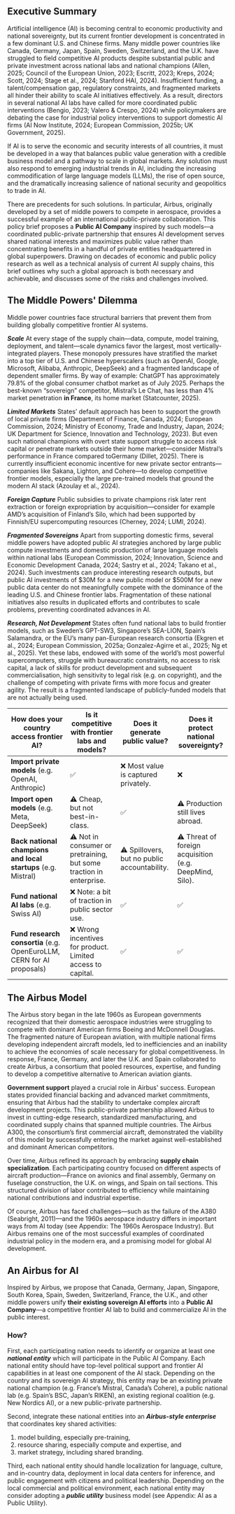 ## Executive Summary

Artificial intelligence (AI) is becoming central to economic productivity and national sovereignty, but its current frontier development is concentrated in a few dominant U.S. and Chinese firms. Many middle power countries like Canada, Germany, Japan, Spain, Sweden, Switzerland, and the U.K. have struggled to field competitive AI products despite substantial public and private investment across national labs and national champions (Allen, 2025; Council of the European Union, 2023; Escritt, 2023; Kreps, 2024; Scott, 2024; Stage et al., 2024; Stanford HAI, 2024). Insufficient funding, a talent/compensation gap, regulatory constraints, and fragmented markets all hinder their ability to scale AI initiatives effectively. As a result, directors in several national AI labs have called for more coordinated public interventions (Bengio, 2023; Valero & Crespo, 2024) while policymakers are debating the case for industrial policy interventions to support domestic AI firms (AI Now Institute, 2024; European Commission, 2025b; UK Government, 2025).

If AI is to serve the economic and security interests of all countries, it must be developed in a way that balances public value generation with a credible business model and a pathway to scale in global markets. Any solution must also respond to emerging industrial trends in AI, including the increasing commodification of large language models (LLMs), the rise of open source, and the dramatically increasing salience of national security and geopolitics to trade in AI.

There are precedents for such solutions. In particular, Airbus, originally developed by a set of middle powers to compete in aerospace, provides a successful example of an international public-private collaboration. This policy brief proposes a **Public AI Company** inspired by such models—a coordinated public-private partnership that ensures AI development serves shared national interests and maximizes public value rather than concentrating benefits in a handful of private entities headquartered in global superpowers. Drawing on decades of economic and public policy research as well as a technical analysis of current AI supply chains, this brief outlines why such a global approach is both necessary and achievable, and discusses some of the risks and challenges involved.

## The Middle Powers' Dilemma

Middle power countries face structural barriers that prevent them from building globally competitive frontier AI systems.

**_Scale_** At every stage of the supply chain—data, compute, model training, deployment, and talent—scale dynamics favor the largest, most vertically-integrated players. These monopoly pressures have stratified the market into a top tier of U.S. and Chinese hyperscalers (such as OpenAI, Google, Microsoft, Alibaba, Anthropic, DeepSeek) and a fragmented landscape of dependent smaller firms. By way of example: ChatGPT has approximately 79.8% of the global consumer chatbot market as of July 2025. Perhaps the best-known “sovereign” competitor, Mistral’s Le Chat, has less than 4% market penetration **in France**, its home market (Statcounter, 2025).

**_Limited Markets_** States’ default approach has been to support the growth of local private firms (Department of Finance, Canada, 2024; European Commission, 2024; Ministry of Economy, Trade and Industry, Japan, 2024; UK Department for Science, Innovation and Technology, 2023). But even such national champions with overt state support struggle to access risk capital or penetrate markets outside their home market—consider Mistral’s performance in France compared toGermany (Dillet, 2025). There is currently insufficient economic incentive for new private sector entrants—companies like Sakana, Lighton, and Cohere—to develop competitive frontier models, especially the large pre-trained models that ground the modern AI stack (Azoulay et al., 2024).

**_Foreign Capture_** Public subsidies to private champions risk later rent extraction or foreign expropriation by acquisition—consider for example AMD’s acquisition of Finland’s Silo, which had been supported by Finnish/EU supercomputing resources (Cherney, 2024; LUMI, 2024).

**_Fragmented Sovereigns_** Apart from supporting domestic firms, several middle powers have adopted public AI strategies anchored by large public compute investments and domestic production of large language models within national labs (European Commission, 2024; Innovation, Science and Economic Development Canada, 2024; Sastry et al., 2024; Takano et al., 2024). Such investments can produce interesting research outputs, but public AI investments of $30M for a new public model or $500M for a new public data center do not meaningfully compete with the dominance of the leading U.S. and Chinese frontier labs. Fragmentation of these national initiatives also results in duplicated efforts and contributes to scale problems, preventing coordinated advances in AI.

**_Research, Not Development_** States often fund national labs to build frontier models, such as Sweden’s GPT-SW3, Singapore’s SEA-LION, Spain’s Salamandra, or the EU’s many pan-European research consortia (Ekgren et al., 2024; European Commission, 2025a; Gonzalez-Agirre et al., 2025; Ng et al., 2025). Yet these labs, endowed with some of the world’s most powerful supercomputers, struggle with bureaucratic constraints, no access to risk capital, a lack of skills for product development and subsequent commercialisation, high sensitivity to legal risk (e.g. on copyright), and the challenge of competing with private firms with more focus and greater agility. The result is a fragmented landscape of publicly-funded models that are not actually being used.

| How does your country access frontier AI?                                       | Is it competitive with frontier labs and models?                                     | Does it generate public value?                      | Does it protect national sovereignty?                 |
|----------------------------------------------------------------------------------|---------------------------------------------------------------------------------------|-----------------------------------------------------|-------------------------------------------------------|
| **Import private models** (e.g. OpenAI, Anthropic)                               | ✅                                                                                     | ❌ Most value is captured privately.                | ❌                                                     |
| **Import open models** (e.g. Meta, DeepSeek)                                     | ⚠️ Cheap, but not best-in-class.                                                      | ✅                                                 | ⚠️ Production still lives abroad.                      |
| **Back national champions and local startups** (e.g. Mistral)                    | ⚠️ Not in consumer or pretraining, but some traction in enterprise.                  | ⚠️ Spillovers, but no public accountability.        | ⚠️ Threat of foreign acquisition (e.g. DeepMind, Silo). |
| **Fund national AI labs** (e.g. Swiss AI)                                        | ❌ Note: a bit of traction in public sector use.                                      | ✅                                                 | ✅                                                     |
| **Fund research consortia** (e.g. OpenEuroLLM, CERN for AI proposals)           | ❌ Wrong incentives for product. Limited access to capital.                           | ✅                                                 | ✅                                                     |

## The Airbus Model

The Airbus story began in the late 1960s as European governments recognized that their domestic aerospace industries were struggling to compete with dominant American firms Boeing and McDonnell Douglas. The fragmented nature of European aviation, with multiple national firms developing independent aircraft models, led to inefficiencies and an inability to achieve the economies of scale necessary for global competitiveness. In response, France, Germany, and later the U.K. and Spain collaborated to create Airbus, a consortium that pooled resources, expertise, and funding to develop a competitive alternative to American aviation giants.

**Government support** played a crucial role in Airbus' success. European states provided financial backing and advanced market commitments, ensuring that Airbus had the stability to undertake complex aircraft development projects. This public-private partnership allowed Airbus to invest in cutting-edge research, standardized manufacturing, and coordinated supply chains that spanned multiple countries. The Airbus A300, the consortium’s first commercial aircraft, demonstrated the viability of this model by successfully entering the market against well-established and dominant American competitors.

Over time, Airbus refined its approach by embracing **supply chain specialization**. Each participating country focused on different aspects of aircraft production—France on avionics and final assembly, Germany on fuselage construction, the U.K. on wings, and Spain on tail sections. This structured division of labor contributed to efficiency while maintaining national contributions and industrial expertise. 

Of course, Airbus has faced challenges—such as the failure of the A380 (Seabright, 2011)—and the 1960s aerospace industry differs in important ways from AI today (see Appendix: The 1960s Aerospace Industry). But Airbus remains one of the most successful examples of coordinated industrial policy in the modern era, and a promising model for global AI development.

## An Airbus for AI
Inspired by Airbus, we propose that Canada, Germany, Japan, Singapore, South Korea, Spain, Sweden, Switzerland, France, the U.K., and other middle powers unify **their existing sovereign AI efforts** into a **Public AI Company**—a competitive frontier AI lab to build and commercialize AI in the public interest.

### How?
First, each participating nation needs to identify or organize at least one **_national entity_** which will participate in the Public AI Company. Each national entity should have top-level political support and frontier AI capabilities in at least one component of the AI stack. Depending on the country and its sovereign AI strategy, this entity may be an existing private national champion (e.g. France’s Mistral, Canada’s Cohere), a public national lab (e.g. Spain’s BSC, Japan’s RIKEN), an existing regional coalition (e.g. New Nordics AI), or a new public-private partnership.

Second, integrate these national entities into an **_Airbus-style enterprise_** that coordinates key shared activities:
1. model building, especially pre-training,
2. resource sharing, especially compute and expertise, and
3. market strategy, including shared branding.

Third, each national entity should handle localization for language, culture, and in-country data, deployment in local data centers for inference, and public engagement with citizens and political leadership. Depending on the local commercial and political environment, each national entity may consider adopting a **_public utility_** business model (see Appendix: AI as a Public Utility).
